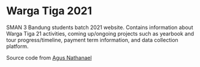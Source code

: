 # Warga Tiga 2021

SMAN 3 Bandung students batch 2021 website. Contains information about Warga Tiga 21 activities, coming up/ongoing projects such as yearbook and tour progress/timeline, payment term information, and data collection platform.

Source code from [Agus Nathanael](https://github.com/sozonome/sznm.dev "Agus Nathanael")